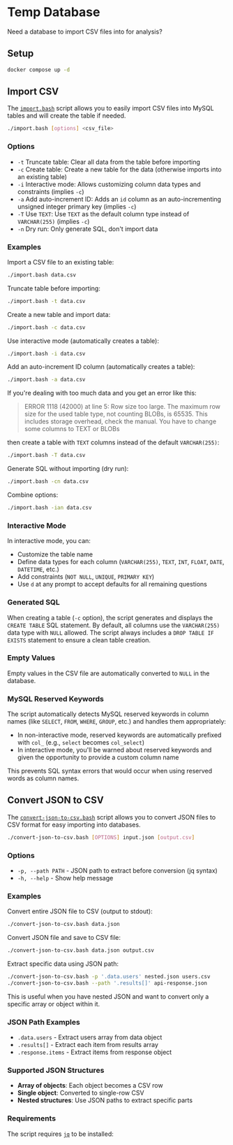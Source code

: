 # Temp Database

Need a database to import CSV files into for analysis?

## Setup

```bash
docker compose up -d
```

## Import CSV

The [`import.bash`](./import.bash) script allows you to easily import CSV files into MySQL tables and will create the table if needed.

```bash
./import.bash [options] <csv_file>
```

### Options

- `-t` Truncate table: Clear all data from the table before importing
- `-c` Create table: Create a new table for the data (otherwise imports into an existing table)
- `-i` Interactive mode: Allows customizing column data types and constraints (implies `-c`)
- `-a` Add auto-increment ID: Adds an `id` column as an auto-incrementing unsigned integer primary key (implies `-c`)
- `-T` Use `TEXT`: Use `TEXT` as the default column type instead of `VARCHAR(255)` (implies `-c`)
- `-n` Dry run: Only generate SQL, don't import data

### Examples

Import a CSV file to an existing table:

```bash
./import.bash data.csv
```

Truncate table before importing:

```bash
./import.bash -t data.csv
```

Create a new table and import data:

```bash
./import.bash -c data.csv
```

Use interactive mode (automatically creates a table):

```bash
./import.bash -i data.csv
```

Add an auto-increment ID column (automatically creates a table):

```bash
./import.bash -a data.csv
```

If you're dealing with too much data and you get an error like this:

> ERROR 1118 (42000) at line 5: Row size too large. The maximum row size for the used table type, not counting BLOBs, is 65535. This includes storage overhead, check the manual. You have to change some columns to TEXT or BLOBs

then create a table with `TEXT` columns instead of the default `VARCHAR(255)`:

```bash
./import.bash -T data.csv
```

Generate SQL without importing (dry run):

```bash
./import.bash -cn data.csv
```

Combine options:

```bash
./import.bash -ian data.csv
```

### Interactive Mode

In interactive mode, you can:

- Customize the table name
- Define data types for each column (`VARCHAR(255)`, `TEXT`, `INT`, `FLOAT`, `DATE`, `DATETIME`, etc.)
- Add constraints (`NOT NULL`, `UNIQUE`, `PRIMARY KEY`)
- Use `d` at any prompt to accept defaults for all remaining questions

### Generated SQL

When creating a table (`-c` option), the script generates and displays the `CREATE TABLE` SQL statement. By default, all columns use the `VARCHAR(255)` data type with `NULL` allowed. The script always includes a `DROP TABLE IF EXISTS` statement to ensure a clean table creation.

### Empty Values

Empty values in the CSV file are automatically converted to `NULL` in the database.

### MySQL Reserved Keywords

The script automatically detects MySQL reserved keywords in column names (like `SELECT`, `FROM`, `WHERE`, `GROUP`, etc.) and handles them appropriately:

- In non-interactive mode, reserved keywords are automatically prefixed with `col_` (e.g., `select` becomes `col_select`)
- In interactive mode, you'll be warned about reserved keywords and given the opportunity to provide a custom column name

This prevents SQL syntax errors that would occur when using reserved words as column names.

## Convert JSON to CSV

The [`convert-json-to-csv.bash`](./convert-json-to-csv.bash) script allows you to convert JSON files to CSV format for easy importing into databases.

```bash
./convert-json-to-csv.bash [OPTIONS] input.json [output.csv]
```

### Options

- `-p, --path PATH` - JSON path to extract before conversion (jq syntax)
- `-h, --help` - Show help message

### Examples

Convert entire JSON file to CSV (output to stdout):

```bash
./convert-json-to-csv.bash data.json
```

Convert JSON file and save to CSV file:

```bash
./convert-json-to-csv.bash data.json output.csv
```

Extract specific data using JSON path:

```bash
./convert-json-to-csv.bash -p '.data.users' nested.json users.csv
./convert-json-to-csv.bash --path '.results[]' api-response.json
```

This is useful when you have nested JSON and want to convert only a specific array or object within it.

### JSON Path Examples

- `.data.users` - Extract users array from data object
- `.results[]` - Extract each item from results array
- `.response.items` - Extract items from response object

### Supported JSON Structures

- **Array of objects**: Each object becomes a CSV row
- **Single object**: Converted to single-row CSV
- **Nested structures**: Use JSON paths to extract specific parts

### Requirements

The script requires [`jq`](https://jqlang.org) to be installed:
